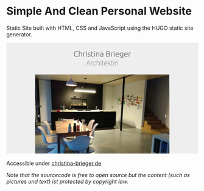 # Simple And Clean Personal Website

Static Site built with HTML, CSS and JavaScript using the HUGO static site generator.

![Bild](/screenshot.png)

Accessible under [christina-brieger.de](https://christina-brieger.de/)

*Note that the sourcecode is free to open source but the content (such as pictures und text) ist protected by copyright law.*